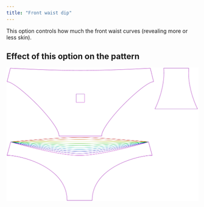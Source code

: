 ```yaml
---
title: "Front waist dip"
---
```


This option controls how much the front waist curves (revealing more or less skin).

## Effect of this option on the pattern

![This image shows the effect of this option by superimposing several variants that have a different value for this option](unice_frontdip_sample.svg "Effect of this option on the pattern")
